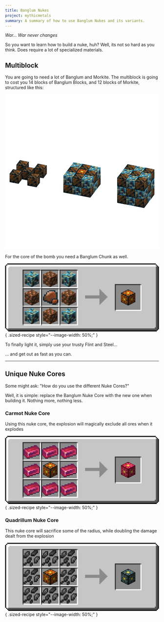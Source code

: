 ```yaml
---
title: Banglum Nukes
project: mythicmetals
summary: A summary of how to use Banglum Nukes and its variants.
---
```


*War... War never changes*

So you want to learn how to build a nuke, huh?
Well, its not so hard as you think. Does require a lot of specialized materials.

## Multiblock

You are going to need a lot of Banglum and Morkite.
The multiblock is going to cost you 14 blocks of Banglum Blocks, and 12 blocks of Morkite, structured like this:

![Picture of the structure of the Banglum Nuke, forming a 3x3x3 cube of alternating Banglum Blocks and Morkite Blocks, with a Banglum Nuke Core in the middle](../../assets/mythicmetals/banglum_nuke_multiblock.png)

For the core of the bomb you need a Banglum Chunk as well.

![Picture of the recipe of a Banglum Nuke Core. [BMB][MCM][BMB] B = Raw Banglum Block, M = Morkite Block, C = Banglum Chunk](../../assets/mythicmetals/recipes/blocks/banglum_nuke_core.png){ .sized-recipe style="--image-width: 50%;" }<br>

To finally light it, simply use your trusty Flint and Steel...

... and get out as fast as you can.

---

## Unique Nuke Cores

Some might ask: "How do you use the different Nuke Cores?"

Well, it is simple: replace the Banglum Nuke Core with the new one when building it. Nothing more, nothing less.

### Carmot Nuke Core

Using this nuke core, the explosion will magically exclude all ores when it explodes

![Image of the recipe for a Carmot Nuke Core, which is a Banglum Nuke Core surrounded by 8 Carmot Ingots in a crafting table](../../assets/mythicmetals/recipes/blocks/carmot_nuke_core.png){ .sized-recipe style="--image-width: 50%;" }<br>

### Quadrillum Nuke Core

This nuke core will sacrifice some of the radius, while doubling the damage dealt from the explosion

![Image of the recipe for a Quadrillum Nuke Core, which is a Banglum Nuke Core surrounded by 8 Raw Quadrillum in a crafting table](../../assets/mythicmetals/recipes/blocks/quadrillum_nuke_core.png){ .sized-recipe style="--image-width: 50%;" }<br>
